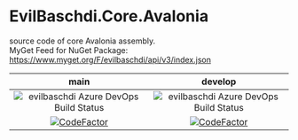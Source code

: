 # EvilBaschdi.Core.Avalonia

source code of core Avalonia assembly.\
MyGet Feed for NuGet Package: <https://www.myget.org/F/evilbaschdi/api/v3/index.json>

|                             main                             |                              develop                               |
| :----------------------------------------------------------: | :----------------------------------------------------------------: |
|  ![evilbaschdi Azure DevOps Build Status][buildStatusMain]   |    ![evilbaschdi Azure DevOps Build Status][buildStatusDevelop]    |
| [![CodeFactor][codeFactorMainBadge]][codeFactorMainOverview] | [![CodeFactor][codeFactorDevelopBadge]][codeFactorDevelopOverview] |

[buildStatusMain]: https://dev.azure.com/evilbaschdi/Main/_apis/build/status/Core/EvilBaschdi.Core.Avalonia?branchName=main
[buildStatusDevelop]: https://dev.azure.com/evilbaschdi/Main/_apis/build/status/Core/EvilBaschdi.Core.Avalonia?branchName=develop
[codeFactorMainBadge]: https://www.codefactor.io/repository/github/evilbaschdi/evilbaschdi.core.avalonia/badge/main
[codeFactorMainOverview]: https://www.codefactor.io/repository/github/evilbaschdi/evilbaschdi.core.avalonia/overview/main
[codeFactorDevelopBadge]: https://www.codefactor.io/repository/github/evilbaschdi/evilbaschdi.core.avalonia/badge/develop
[codeFactorDevelopOverview]: https://www.codefactor.io/repository/github/evilbaschdi/evilbaschdi.core.avalonia/overview/develop
